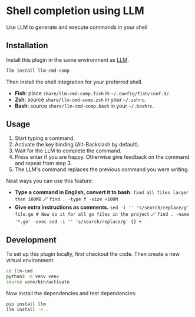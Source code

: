 # Shell completion using LLM

Use LLM to generate and execute commands in your shell

## Installation

Install this plugin in the same environment as [LLM](https://llm.datasette.io/).
```bash
llm install llm-cmd-comp
```
Then install the shell integration for your preferred shell.

- **Fish**: place `share/llm-cmd-comp.fish` in `~/.config/fish/conf.d/`.
- **Zsh**: source `share/llm-cmd-comp.zsh` in your `~/.zshrc`.
- **Bash**: source `share/llm-cmd-comp.bash` in your `~/.bashrc`.

## Usage

1. Start typing a command.
2. Activate the key binding (Alt-Backslash by default).
3. Wait for the LLM to complete the command.
4. Press enter if you are happy. Otherwise give feedback on the command and repeat from step 3.
5. The LLM's command replaces the previous command you were writing.

Neat ways you can use this feature:

- **Type a command in English, convert it to bash.**
  `find all files larger than 100MB`
  🪄 `find . -type f -size +100M`
- **Give extra instructions as comments.**
  `sed -i '' 's/search/replace/g' file.go # Now do it for all go files in the project`
  🪄 `find . -name '*.go' -exec sed -i '' 's/search/replace/g' {} +`

## Development

To set up this plugin locally, first checkout the code. Then create a new virtual environment:

```bash
cd llm-cmd
python3 -m venv venv
source venv/bin/activate
```

Now install the dependencies and test dependencies:

```bash
pip install llm
llm install -e .
```
